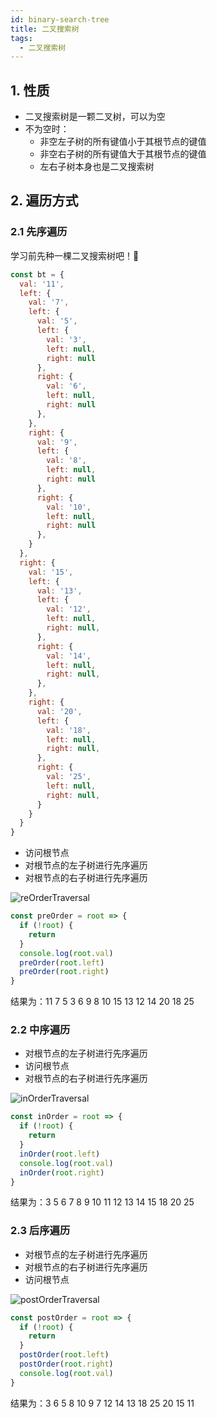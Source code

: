 ```yaml
---
id: binary-search-tree
title: 二叉搜索树
tags:
  - 二叉搜索树
---
```


## 1. 性质

- 二叉搜索树是一颗二叉树，可以为空
- 不为空时：
  - 非空左子树的所有键值小于其根节点的键值
  - 非空右子树的所有键值大于其根节点的键值
  - 左右子树本身也是二叉搜索树

## 2. 遍历方式

### 2.1 先序遍历

学习前先种一棵二叉搜索树吧！🌱

```js
const bt = {
  val: '11',
  left: {
    val: '7',
    left: {
      val: '5',
      left: {
        val: '3',
        left: null,
        right: null
      },
      right: {
        val: '6',
        left: null,
        right: null
      },
    },
    right: {
      val: '9',
      left: {
        val: '8',
        left: null,
        right: null
      },
      right: {
        val: '10',
        left: null,
        right: null
      },
    }
  },
  right: {
    val: '15',
    left: {
      val: '13',
      left: {
        val: '12',
        left: null,
        right: null,
      },
      right: {
        val: '14',
        left: null,
        right: null,
      },
    },
    right: {
      val: '20',
      left: {
        val: '18',
        left: null,
        right: null,
      },
      right: {
        val: '25',
        left: null,
        right: null,
      }
    }
  }
}
```

- 访问根节点
- 对根节点的左子树进行先序遍历
- 对根节点的右子树进行先序遍历

![reOrderTraversal](https://fxpby.oss-cn-beijing.aliyuncs.com/blogImg/datastructures-algorithm/preOrderTraversal.png)

```js
const preOrder = root => {
  if (!root) {
    return
  }
  console.log(root.val)
  preOrder(root.left)
  preOrder(root.right)
}
```

结果为：11 7 5 3 6 9 8 10 15 13 12 14 20 18 25

### 2.2 中序遍历

- 对根节点的左子树进行先序遍历
- 访问根节点
- 对根节点的右子树进行先序遍历

![inOrderTraversal](https://fxpby.oss-cn-beijing.aliyuncs.com/blogImg/datastructures-algorithm/inOrderTraversal.png)

```js
const inOrder = root => {
  if (!root) {
    return
  }
  inOrder(root.left)
  console.log(root.val)
  inOrder(root.right)
}
```

结果为：3 5 6 7 8 9 10 11 12 13 14 15 18 20 25

### 2.3 后序遍历

- 对根节点的左子树进行先序遍历
- 对根节点的右子树进行先序遍历
- 访问根节点

![postOrderTraversal](https://fxpby.oss-cn-beijing.aliyuncs.com/blogImg/datastructures-algorithm/postOrderTraversal.png)

```js
const postOrder = root => {
  if (!root) {
    return
  }
  postOrder(root.left)
  postOrder(root.right)
  console.log(root.val)
}
```

结果为：3 6 5 8 10 9 7 12 14 13 18 25 20 15 11
